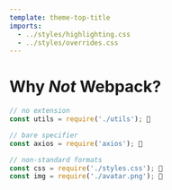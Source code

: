 ```yaml
---
template: theme-top-title
imports:
  - ../styles/highlighting.css
  - ../styles/overrides.css
---
```


<style>
  hr {
    display: none;
  }
</style>

# Why _Not_ Webpack?

```js
// no extension
const utils = require('./utils'); 🚫

// bare specifier
const axios = require('axios'); 🚫

// non-standard formats
const css = require('./styles.css'); 🚫
const img = require('./avatar.png'); 🚫
```